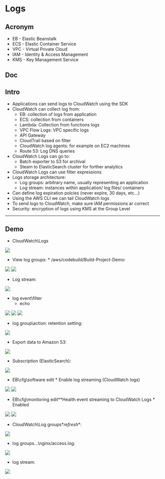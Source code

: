 # Logs

## Acronym
* EB - Elastic Beanstalk
* ECS - Elastic Container Service
* VPC - Virtual Private Cloud
* IAM - Identity & Access Management
* KMS - Key Management Service

## Doc

## Intro
* Applications can send logs to CloudWatch using the SDK
* CloudWatch can collect log from:
    * EB: collection of logs from application
    * ECS: collection from containers
    * Lambda: Collection from functions logs
    * VPC Flow Logs: VPC specific logs
    * API Gateway
    * CloudTrail based on filter
    * CloudWatch log agents: for example on EC2 machines
    * Route 53: Log DNS queries
* CloudWatch Logs can go to:
    * Batch exporter to S3 for archival
    * Steam to ElasticSearch cluster for forther analytics
* CloudWatch Logs can use filter expressions
* Logs storage architecture:
    * Log groups: arbitrary name, usually representing an application
    * Log stream: instances within application/ log files/ containers
* Can define log expiration polcies (never expire, 30 days, etc...)
* Using the AWS CLI we can tail CloudWatch logs
* To send logs to CloudWatch, make sure IAM permissions ar correct
* Security: encryption of logs using KMS at the Group Level

---

## Demo
* CloudWatch\Logs

[<img src="https://i.imgur.com/9Z9ecvm.png">](https://i.imgur.com/9Z9ecvm.png)

* View log groups:
      * /aws/codebuild/Build-Project-Demo:

[<img src="https://i.imgur.com/o2oDbDl.png">](https://i.imgur.com/o2oDbDl.png)
[<img src="https://i.imgur.com/nEajchA.png">](https://i.imgur.com/nEajchA.png)

* Log stream:

[<img src="https://i.imgur.com/coAZwM5.png">](https://i.imgur.com/coAZwM5.png)

* log event\filter
     * echo
      
[<img src="https://i.imgur.com/Pt5fOWG.png">](https://i.imgur.com/Pt5fOWG.png) 
[<img src="https://i.imgur.com/aMwsmL5.png">](https://i.imgur.com/aMwsmL5.png)
[<img src="https://i.imgur.com/c84twIP.png">](https://i.imgur.com/c84twIP.png)

* log group\action: retention setting:

[<img src="https://i.imgur.com/a2jQ1ni.png">](https://i.imgur.com/a2jQ1ni.png)

* Export data to Amazon S3:

[<img src="https://i.imgur.com/NDtNWKL.png">](https://i.imgur.com/NDtNWKL.png)

* Subscription (ElasticSearch):

[<img src="https://i.imgur.com/CAVbT3f.png">](https://i.imgur.com/CAVbT3f.png)

* EB\cfg\software edit
      * Enable log streaming (CloudWatch logs)
      
[<img src="https://i.imgur.com/FV4CYTz.png">](https://i.imgur.com/FV4CYTz.png)
[<img src="https://i.imgur.com/454swtk.png">](https://i.imgur.com/454swtk.png)

* EB\cfg\monitoring edit\**Health event streaming to CloudWatch Logs
      * Enabled
      
[<img src="https://i.imgur.com/dcl2sKM.png">](https://i.imgur.com/dcl2sKM.png)
[<img src="https://i.imgur.com/aMiJRrX.png">](https://i.imgur.com/aMiJRrX.png)

* CloudWatch\Log groups\**refresh**:

[<img src="https://i.imgur.com/oVh3j4S.png">](https://i.imgur.com/oVh3j4S.png)

* log groups\...\nginx/access.log:

[<img src="https://i.imgur.com/DT7LSz1.png">](https://i.imgur.com/DT7LSz1.png)

* log stream:

[<img src="https://i.imgur.com/ZSm72As.png">](https://i.imgur.com/ZSm72As.png)
